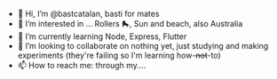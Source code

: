 - 👋 Hi, I’m @bastcatalan, basti for mates
- 👀 I’m interested in ... Rollers 🛼, Sun and beach, also Australia
- 🌱 I’m currently learning Node, Express, Flutter
- 💞️ I’m looking to collaborate on nothing yet, just studying and making experiments (they're failing so I'm learning how-<del>not</del>-to)
- 📫 How to reach me: through my....

<!---
bastcatalan/bastcatalan is a ✨ special ✨ repository because its `README.md` (this file) appears on your GitHub profile.
You can click the Preview link to take a look at your changes.
--->
